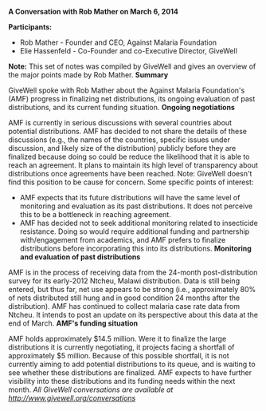 **A Conversation with Rob Mather on March 6, 2014**

**Participants:**

* Rob Mather - Founder and CEO, Against Malaria Foundation
* Elie Hassenfeld - Co-Founder and co-Executive Director, GiveWell

**Note:** This set of notes was compiled by GiveWell and gives an overview of the major points made by Rob Mather. **Summary**

GiveWell spoke with Rob Mather about the Against Malaria Foundation's (AMF) progress in finalizing net distributions, its ongoing evaluation of past distributions, and its current funding situation. **Ongoing negotiations**

AMF is currently in serious discussions with several countries about potential distributions. AMF has decided to not share the details of these discussions (e.g., the names of the countries, specific issues under discussion, and likely size of the distribution) publicly before they are finalized because doing so could be reduce the likelihood that it is able to reach an agreement. It plans to maintain its high level of transparency about distributions once agreements have been reached. Note: GiveWell doesn't find this position to be cause for concern. Some specific points of interest:

* AMF expects that its future distributions will have the same level of monitoring and evaluation as its past distributions. It does not perceive this to be a bottleneck in reaching agreement.
* AMF has decided not to seek additional monitoring related to insecticide resistance. Doing so would require additional funding and partnership with/engagement from academics, and AMF prefers to finalize distributions before incorporating this into its distributions. **Monitoring and evaluation of past distributions**

AMF is in the process of receiving data from the 24-month post-distribution survey for its early-2012 Ntcheu, Malawi distribution. Data is still being entered, but thus far, net use appears to be strong (i.e., approximately 80% of nets distributed still hung and in good condition 24 months after the distribution). AMF has continued to collect malaria case rate data from Ntcheu. It intends to post an update on its perspective about this data at the end of March. **AMF's funding situation**

AMF holds approximately $14.5 million. Were it to finalize the large distributions it is currently negotiating, it projects facing a shortfall of approximately $5 million. Because of this possible shortfall, it is not currently aiming to add potential distributions to its queue, and is waiting to see whether these distributions are finalized. AMF expects to have further visibility into these distributions and its funding needs within the next month. _All GiveWell conversations are available at http://www.givewell.org/conversations_